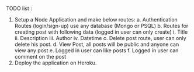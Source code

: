 TODO list :

1. Setup a Node Application and make below routes:
   a. Authentication Routes (login/sign-up) use any database (Mongo or PSQL)
   b. Routes for creating post with following data (logged in user can only create)
   i. Title
   ii. Description
   iii. Author
   iv. Datetime
   c. Delete post route, user can only delete his post.
   d. View Post, all posts will be public and anyone can view any post
   e. Logged in user can like posts
   f. Logged in user can comment on the post
2. Deploy the application on Heroku.
